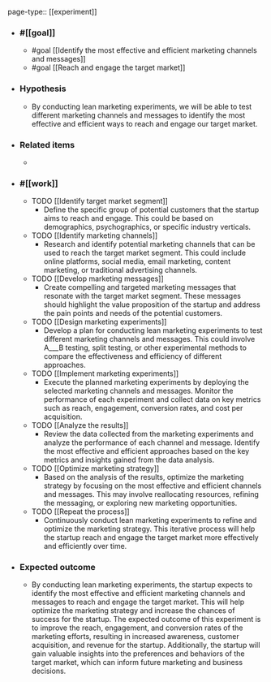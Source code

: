 page-type:: [[experiment]]



  - ### #[[goal]]
    - #goal [[Identify the most effective and efficient marketing channels and messages]]
    - #goal [[Reach and engage the target market]]
  - ### Hypothesis
    - By conducting lean marketing experiments, we will be able to test different marketing channels and messages to identify the most effective and efficient ways to reach and engage our target market.
  - ### Related items
    - 
  - ### #[[work]]
    - TODO [[Identify target market segment]]
      - Define the specific group of potential customers that the startup aims to reach and engage. This could be based on demographics, psychographics, or specific industry verticals.
    - TODO [[Identify marketing channels]]
      - Research and identify potential marketing channels that can be used to reach the target market segment. This could include online platforms, social media, email marketing, content marketing, or traditional advertising channels.
    - TODO [[Develop marketing messages]]
      - Create compelling and targeted marketing messages that resonate with the target market segment. These messages should highlight the value proposition of the startup and address the pain points and needs of the potential customers.
    - TODO [[Design marketing experiments]]
      - Develop a plan for conducting lean marketing experiments to test different marketing channels and messages. This could involve A___B testing, split testing, or other experimental methods to compare the effectiveness and efficiency of different approaches.
    - TODO [[Implement marketing experiments]]
      - Execute the planned marketing experiments by deploying the selected marketing channels and messages. Monitor the performance of each experiment and collect data on key metrics such as reach, engagement, conversion rates, and cost per acquisition.
    - TODO [[Analyze the results]]
      - Review the data collected from the marketing experiments and analyze the performance of each channel and message. Identify the most effective and efficient approaches based on the key metrics and insights gained from the data analysis.
    - TODO [[Optimize marketing strategy]]
      - Based on the analysis of the results, optimize the marketing strategy by focusing on the most effective and efficient channels and messages. This may involve reallocating resources, refining the messaging, or exploring new marketing opportunities.
    - TODO [[Repeat the process]]
      - Continuously conduct lean marketing experiments to refine and optimize the marketing strategy. This iterative process will help the startup reach and engage the target market more effectively and efficiently over time.
  - ### Expected outcome
    - By conducting lean marketing experiments, the startup expects to identify the most effective and efficient marketing channels and messages to reach and engage the target market. This will help optimize the marketing strategy and increase the chances of success for the startup. The expected outcome of this experiment is to improve the reach, engagement, and conversion rates of the marketing efforts, resulting in increased awareness, customer acquisition, and revenue for the startup. Additionally, the startup will gain valuable insights into the preferences and behaviors of the target market, which can inform future marketing and business decisions.

